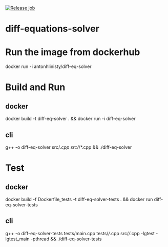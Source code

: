 [![Release job](https://github.com/ahlinist/diff-equations-solver/actions/workflows/release.yml/badge.svg)](https://github.com/ahlinist/diff-equations-solver/actions/workflows/release.yml)

# diff-equations-solver

# Run the image from dockerhub

docker run -i antonhlinisty/diff-eq-solver  

# Build and Run 

## docker

docker build -t diff-eq-solver . && docker run -i diff-eq-solver  

## cli

g++ -o diff-eq-solver src/*.cpp src/*/*.cpp && ./diff-eq-solver  

# Test 

## docker

docker build -f Dockerfile_tests -t diff-eq-solver-tests . && docker run diff-eq-solver-tests   

## cli

g++ -o diff-eq-solver-tests tests/main.cpp tests/*/*.cpp src/*/*.cpp -lgtest -lgtest_main -pthread && ./diff-eq-solver-tests  
